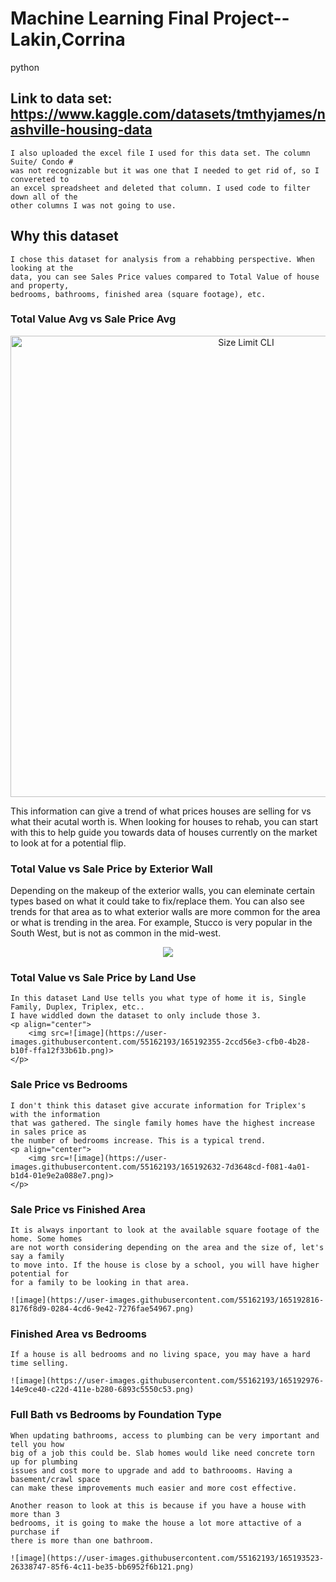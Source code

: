 # Machine Learning Final Project--Lakin,Corrina
python

## Link to data set: https://www.kaggle.com/datasets/tmthyjames/nashville-housing-data

    I also uploaded the excel file I used for this data set. The column Suite/ Condo # 
    was not recognizable but it was one that I needed to get rid of, so I convereted to
    an excel spreadsheet and deleted that column. I used code to filter down all of the
    other columns I was not going to use.
    
## Why this dataset

    I chose this dataset for analysis from a rehabbing perspective. When looking at the 
    data, you can see Sales Price values compared to Total Value of house and property,
    bedrooms, bathrooms, finished area (square footage), etc. 
    
    
### Total Value Avg vs Sale Price Avg

  <p align="center">
    <img src="./example.png" alt="Size Limit CLI" width="738">
    </p>

  This information can give a trend of what prices houses are selling for vs what their
  acutal worth is. When looking for houses to rehab, you can start with this to help
  guide you towards data of houses currently on the market to look at for a potential 
  flip.
  
### Total Value vs Sale Price by Exterior Wall

  Depending on the makeup of the exterior walls, you can eleminate certain types based
  on what it could take to fix/replace them. You can also see trends for that area as
  to what exterior walls are more common for the area or what is trending in the area. 
  For example, Stucco is very popular in the South West, but is not as common in the 
  mid-west.
  <p align="center">
    <img src=(https://user-images.githubusercontent.com/55162193/165192081-2aaf2b80-6fd0-475e-b1ae-00e2fd646b0c.png)>
  </p>

### Total Value vs Sale Price by Land Use

    In this dataset Land Use tells you what type of home it is, Single Family, Duplex, Triplex, etc..
    I have widdled down the dataset to only include those 3. 
    <p align="center">
        <img src=![image](https://user-images.githubusercontent.com/55162193/165192355-2ccd56e3-cfb0-4b28-b10f-ffa12f33b61b.png)>
    </p>

### Sale Price vs Bedrooms

    I don't think this dataset give accurate information for Triplex's with the information 
    that was gathered. The single family homes have the highest increase in sales price as
    the number of bedrooms increase. This is a typical trend. 
    <p align="center">
        <img src=![image](https://user-images.githubusercontent.com/55162193/165192632-7d3648cd-f081-4a01-b1d4-01e9e2a088e7.png)>
    </p>
    
### Sale Price vs Finished Area

    It is always inportant to look at the available square footage of the home. Some homes
    are not worth considering depending on the area and the size of, let's say a family
    to move into. If the house is close by a school, you will have higher potential for
    for a family to be looking in that area. 
    
    ![image](https://user-images.githubusercontent.com/55162193/165192816-8176f8d9-0284-4cd6-9e42-7276fae54967.png)

    
### Finished Area vs Bedrooms

    If a house is all bedrooms and no living space, you may have a hard time selling.
    
    ![image](https://user-images.githubusercontent.com/55162193/165192976-14e9ce40-c22d-411e-b280-6893c5550c53.png)

### Full Bath vs Bedrooms by Foundation Type

    When updating bathrooms, access to plumbing can be very important and tell you how
    big of a job this could be. Slab homes would like need concrete torn up for plumbing
    issues and cost more to upgrade and add to bathroooms. Having a basement/crawl space 
    can make these improvements much easier and more cost effective. 
    
    Another reason to look at this is because if you have a house with more than 3 
    bedrooms, it is going to make the house a lot more attactive of a purchase if 
    there is more than one bathroom. 
    
    ![image](https://user-images.githubusercontent.com/55162193/165193523-26338747-85f6-4c11-be35-bb6952f6b121.png)


    

    
    



